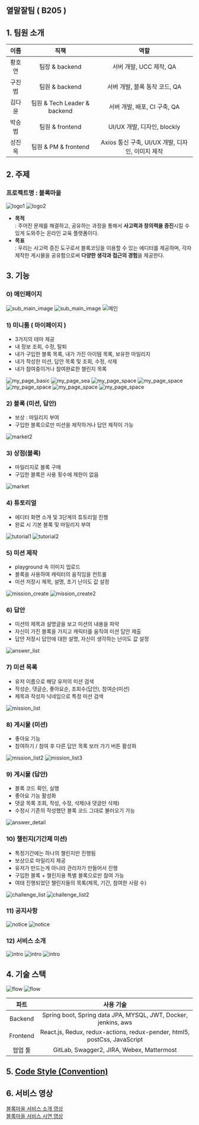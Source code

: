 ## 열말잘팀 ( B205 )

## 1. 팀원 소개

| 이름 | 직책 | 역할 |
|:---:|:---:|:---:|
| 황호연 | 팀장 & backend |  서버 개발, UCC 제작, QA |
| 구진범 | 팀원 & backend | 서버 개발, 블록 동작 코드, QA |
| 김다윤 | 팀원 & Tech Leader & backend | 서버 개발, 배포, CI 구축, QA |
| 박승범 | 팀원 & frontend | UI/UX 개발, 디자인, blockly |
| 성진옥 | 팀원 & PM & frontend | Axios 통신 구축, UI/UX 개발, 디자인, 이미지 제작 |

## 2. 주제

### 프로젝트명 : 블록마을

![logo1](/document/readme_img/logo1.png)
![logo2](/document/readme_img/logo2.png)

- **목적**    
: 주어진 문제를 해결하고, 공유하는 과정을 통해서 **사고력과 창의력을 증진**시킬 수 있게 도와주는 온라인 교육 플랫폼이다.
- **목표**    
: 우리는 사고력 증진 도구로서 블록코딩을 이용할 수 있는 에디터를 제공하며, 각자 제작한 게시물을 공유함으로써 **다양한 생각과 접근의 경험**을 제공한다.

## 3. 기능
### 0) 메인페이지
  ![sub_main_image](/document/readme_img/sub_main_image.png)
  ![sub_main_image](/document/readme_img/sub_main_image2.png)
  ![메인](/document/readme_img/메인.png)

### 1) 미니룸 ( 마이페이지 )
  - 3가지의 테마 제공
  - 내 정보 조회, 수정, 탈퇴
  - 내가 구입한 블록 목록, 내가 가진 아이템 목록, 보유한 마일리지
  - 내가 작성한 미션, 답안 목록 및 조회, 수정, 삭제
  - 내가 참여중이거나 참여완료한 챌린지 목록

  ![my_page_basic](/document/readme_img/my_page_basic.png)
  ![my_page_sea](/document/readme_img/my_page_sea.png)
  ![my_page_space](/document/readme_img/my_page_space.png)
  ![my_page_space](/document/readme_img/mypage1.png)
  ![my_page_space](/document/readme_img/mypage2.png)
  ![my_page_space](/document/readme_img/mypage3.png)
  ![my_page_space](/document/readme_img/mypage4.png)

### 2) 블록 (미션, 답안)
  - 보상 : 마일리지 부여
  - 구입한 블록으로만 미션을 제작하거나 답안 제작이 가능

  ![market2](/document/readme_img/market2.png)

### 3) 상점(블록)
  - 마일리지로 블록 구매
  - 구입한 블록은 사용 횟수에 제한이 없음

  ![market](/document/readme_img/market.png)

### 4) 튜토리얼
  - 에디터 화면 소개 및 3단계의 튜토리얼 진행
  - 완료 시 기본 블록 및 마일리지 부여

  ![tutorial1](/document/readme_img/tutorial1.png)
  ![tutorial2](/document/readme_img/tutorial2.png)

### 5) 미션 제작
  - playground 속 이미지 업로드
  - 블록을 사용하여 캐릭터의 움직임을 컨트롤
  - 미션 저장시 제목, 설명, 초기 난이도 값 설정

  ![mission_create](/document/readme_img/mission_create.png)
  ![mission_create2](/document/readme_img/mission_create2.png)

### 6) 답안
  - 미션의 제목과 설명글을 보고 미션의 내용을 파악
  - 자신이 가진 블록을 가지고 캐릭터를 움직여 미션 답안 제출
  - 답안 저장시 답안에 대한 설명, 자신이 생각하는 난이도 값 설정

  ![answer_list](/document/readme_img/answer_list.png)

### 7) 미션 목록
  - 유저 이름으로 해당 유저의 미션 검색
  - 작성순, 댓글순, 좋아요순, 조회수(답안), 참여순(미션)
  - 제목과 작성자 닉네임으로 특정 미션 검색

  ![mission_list](/document/readme_img/mission_list.png)

### 8) 게시물 (미션)
  - 좋아요 기능
  - 참여하기 / 참여 후 다른 답안 목록 보러 가기 버튼 활성화

  ![mission_list2](/document/readme_img/mission_list2.png)
  ![mission_list3](/document/readme_img/mission_list3.png)

### 9) 게시물 (답안)
  - 블록 코드 확인, 실행
  - 좋아요 기능 활성화
  - 댓글 목록 조회, 작성, 수정, 삭제(내 댓글만 삭제)
  - 수정시 기존의 작성했던 블록 코드 그대로 불러오기 가능

  ![answer_detail](/document/readme_img/answer_detail.png)

### 10) 챌린지(기간제 미션)
  - 특정기간에는 하나의 챌린지만 진행됨
  - 보상으로 마일리지 제공
  - 유저가 만드는게 아니라 관리자가 만들어서 진행
  - 구입한 블록 + 챌린지용 특별 블록으로만 참여 가능
  - 여태 진행되었던 챌린지들의 목록(제목, 기간, 참여한 사람 수)

  ![challenge_list](/document/readme_img/challenge_list.png)
  ![challenge_list2](/document/readme_img/challenge_list2.png)

### 11) 공지사항

![notice](/document/readme_img/notice.png)
![notice](/document/readme_img/notice2.png)

### 12) 서비스 소개

![intro](/document/readme_img/intro.png)
![intro](/document/readme_img/intro2.png)
![intro](/document/readme_img/intro3.png)

## 4. 기술 스택

![flow](/document/readme_img/flow.png)
![flow](/document/readme_img/flow2.PNG)

| 파트 | 사용 기술 |
|:---:|:---:|
| Backend | Spring boot, Spring data JPA, MYSQL, JWT, Docker, jenkins, aws |
| Frontend | React.js, Redux, redux-actions, redux-pender, html5, postCss, JavaScript |
| 협업 툴 | GitLab, Swagger2, JIRA, Webex, Mattermost |

## 5. [Code Style (Convention)](https://github.com/wlsdhr0831/Block-Village/blob/master/document/docs/Code%20Style%20(Google%20Convention).md)

## 6. 서비스 영상
[블록마을 서비스 소개 영상](https://youtu.be/Qh5PvmY4yfQ)     
[블록마을 서비스 시연 영상](https://youtu.be/hLIwbMk0OIE)